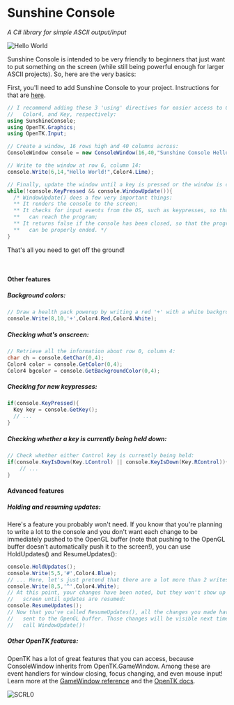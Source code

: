 # Sunshine Console
*A C# library for simple ASCII output/input*

![Hello World](https://raw.githubusercontent.com/derrickcreamer/SunshineConsole/gh-pages/images/sunshinehelloworld.png?raw=true)

Sunshine Console is intended to be very friendly to beginners that just want to put something on the screen (while still being powerful enough for larger ASCII projects). So, here are the very basics:

First, you'll need to add Sunshine Console to your project. Instructions for that are [here](http://derrickcreamer.github.io/SunshineConsole/).
```c#
// I recommend adding these 3 'using' directives for easier access to ConsoleWindow,
//   Color4, and Key, respectively:
using SunshineConsole;
using OpenTK.Graphics;
using OpenTK.Input;

// Create a window, 16 rows high and 40 columns across:
ConsoleWindow console = new ConsoleWindow(16,40,"Sunshine Console Hello World");

// Write to the window at row 6, column 14:
console.Write(6,14,"Hello World!",Color4.Lime);

// Finally, update the window until a key is pressed or the window is closed:
while(!console.KeyPressed && console.WindowUpdate()){
  /* WindowUpdate() does a few very important things:
  ** It renders the console to the screen;
  ** It checks for input events from the OS, such as keypresses, so that they
  **   can reach the program;
  ** It returns false if the console has been closed, so that the program
  **   can be properly ended. */
}
```

That's all you need to get off the ground!

&nbsp;

#### Other features

##### Background colors:
```c#
// Draw a health pack powerup by writing a red '+' with a white background.
console.Write(8,10,'+',Color4.Red,Color4.White);
```

##### Checking what's onscreen:
```c#
// Retrieve all the information about row 0, column 4:
char ch = console.GetChar(0,4);
Color4 color = console.GetColor(0,4);
Color4 bgcolor = console.GetBackgroundColor(0,4);
```

##### Checking for new keypresses:
```c#
if(console.KeyPressed){
  Key key = console.GetKey();
  // ...
}
```
##### Checking whether a key is currently being held down:
```c#
// Check whether either Control key is currently being held:
if(console.KeyIsDown(Key.LControl) || console.KeyIsDown(Key.RControl)){
	// ...
}
```

#### Advanced features
##### Holding and resuming updates:
Here's a feature you probably won't need. If you know that you're planning to write a lot to the console and you don't want each change to be immediately pushed to the OpenGL buffer (note that pushing to the OpenGL buffer doesn't automatically push it to the screen!), you can use HoldUpdates() and ResumeUpdates():
```c#
console.HoldUpdates();
console.Write(5,5,'#',Color4.Blue);
// ... Here, let's just pretend that there are a lot more than 2 writes.
console.Write(8,5,'^',Color4.White);
// At this point, your changes have been noted, but they won't show up on the
//   screen until updates are resumed:
console.ResumeUpdates();
// Now that you've called ResumeUpdates(), all the changes you made have been
//   sent to the OpenGL buffer. Those changes will be visible next time you
//   call WindowUpdate()!
```

##### Other OpenTK features:
OpenTK has a lot of great features that you can access, because ConsoleWindow inherits from OpenTK.GameWindow. Among these are event handlers for window closing, focus changing, and even mouse input! Learn more at the [GameWindow reference](http://www.opentk.com/files/doc/class_open_t_k_1_1_game_window.html) and the [OpenTK docs](http://www.opentk.com/doc).

![SCRL0](https://raw.githubusercontent.com/derrickcreamer/SunshineConsole/gh-pages/images/sunshineroguelike.png?raw=true)
